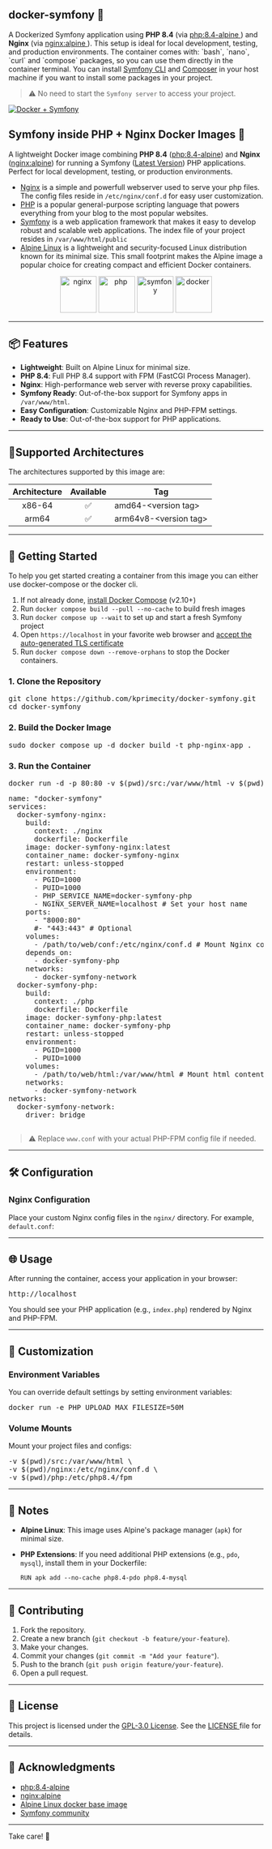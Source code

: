 <div class="Box-sc-g0xbh4-0 js-snippet-clipboard-copy-unpositioned DirectoryRichtextContent-module__SharedMarkdownContent--YORdJ" data-hpc="true">
  <article class="markdown-body entry-content container-lg" itemprop="text">
    <h1 dir="auto">docker-symfony 🚀 </h1>
    <p dir="auto">
      A Dockerized Symfony application using <strong>PHP 8.4</strong> (via <a href="https://hub.docker.com/layers/library/php/8.4-fpm-alpine/images/sha256-fcc2fccfa511b898a78e97e8a978fa41d54242dd54b729f9f9b76ef1398a75ed?context=explore" target="_blank" rel="nofollow">php:8.4-alpine </a>) and <strong>Nginx</strong> (via <a href="https://hub.docker.com/_/nginx" target="_blank" rel="nofollow">nginx:alpine </a>). This setup is ideal for local development, testing, and production environments. The container comes with: `bash`, `nano`, `curl` and `compose` packages, so you can use them directly in the container terminal. You can install <a href="https://symfony.com/download" target="_blank" rel="nofollow">Symfony CLI</a> and <a href="https://getcomposer.org/download/" target="_blank" rel="nofollow">Composer</a> in your host machine if you want to install some packages in your project.
    </p>
    <blockquote dir="auto">
        <p dir="auto">⚠️ No need to start the <code class="codespan cursor-pointer">Symfony server</code> to access your project.</p>
    </blockquote>
    <div class="my-2"></div>
   <p dir="auto">
      <a href="https://symfony.com/" rel="nofollow" target="_blank">
         <img src="https://github.com/user-attachments/assets/2156229d-219d-4a22-a907-b7b0824fb184" alt="Docker + Symfony" style="max-width: 100%;" />
      </a>
   </p>
    <h1 dir="auto">Symfony inside PHP + Nginx Docker Images 🐳</h1>
    <p dir="auto">A lightweight Docker image combining <strong>PHP 8.4</strong> (<a href="https://hub.docker.com/layers/library/php/8.4-fpm-alpine/images/sha256-fcc2fccfa511b898a78e97e8a978fa41d54242dd54b729f9f9b76ef1398a75ed?context=explore" target="_blank" rel="nofollow">php:8.4-alpine</a>) and
        <strong>Nginx</strong> (<a href="https://hub.docker.com/_/nginx" target="_blank" rel="nofollow">nginx:alpine</a>) for running a Symfony (<a href="https://symfony.com/doc/current/setup.html" target="_blank" rel="nofollow">Latest Version</a>) PHP applications. Perfect for local development, testing, or production environments.
    </p>
    <p dir="auto">
      <ul dir="auto">
        <li class="text-start">
          <a href="https://nginx.org/" target="_blank" rel="nofollow">Nginx</a> is a simple and powerfull webserver used to serve your php files. The config files reside in <code>/etc/nginx/conf.d</code> for easy user customization.
        </li>
        <li class="text-start">
          <a href="https://www.php.net/" target="_blank" rel="nofollow">PHP</a> is a popular general-purpose scripting language that powers everything from your blog to the most popular websites.
        </li>
        <li class="text-start">
          <a href="https://symfony.com/doc/current/setup.html" target="_blank" rel="nofollow">Symfony</a> is a web application framework that makes it easy to develop robust and scalable web applications. The index file of your project resides in <code>/var/www/html/public</code>
        </li>
         <li class="text-start">
          <a href="https://hub.docker.com/_/alpine" target="_blank" rel="nofollow">Alpine Linux</a> is a lightweight and security-focused Linux distribution known for its minimal size. This small footprint makes the Alpine image a popular choice for creating compact and efficient Docker containers.
        </li>
      </ul>      
    </p>
    <p dir="auto">
      <div dir="auto" align="center">
      <a href="https://nginx.org/" target="_blank" rel="nofollow"><img width="auto" height="72" src="https://github.com/user-attachments/assets/21c79916-815d-485d-9d5a-8ef77d714954" alt="nginx" style="max-width: 100%;"></a>
      <a href="https://www.php.net/" target="_blank" rel="nofollow"><img width="auto" height="72" alt="php" src="https://github.com/user-attachments/assets/630de1e9-a335-4b5c-baf2-950955abf1f9" /></a>
      <a href="https://symfony.com" target="_blank" rel="nofollow"><img width="auto" height="72" alt="symfony" src="https://github.com/user-attachments/assets/976fe8bf-a538-4952-8f85-6783db65ba02" /></a>
      <a href="https://hub.docker.com" target="_blank" rel="nofollow"><img width="auto" height="72" alt="docker" src="https://github.com/user-attachments/assets/505db4dc-69f1-4098-b569-777a3ba57e3c" /></a>
        </div>
    </p>
    <div class="my-2"></div>
    <hr class="border-gray-100 dark:border-gray-850">
    <h2 dir="auto">📦 Features</h2>
    <ul dir="auto" class="">
        <li class="text-start "><strong>Lightweight</strong>: Built on Alpine Linux for minimal size.</li>
        <li class="text-start "><strong>PHP 8.4</strong>: Full PHP 8.4 support with FPM (FastCGI Process Manager).</li>
        <li class="text-start "><strong>Nginx</strong>: High-performance web server with reverse proxy capabilities.
        </li>
      <li class="text-start "><strong>Symfony Ready</strong>: Out-of-the-box support for Symfony apps in <code class="codespan cursor-pointer">/var/www/html</code>.</li>
        <li class="text-start "><strong>Easy Configuration</strong>: Customizable Nginx and PHP-FPM settings.</li>
        <li class="text-start "><strong>Ready to Use</strong>: Out-of-the-box support for PHP applications.</li>
    </ul>
    <div class="my-2"></div>
    <hr class="border-gray-100 dark:border-gray-850">
    <h2 dir="auto">📁Supported Architectures</h2>
    <p dir="auto">The architectures supported by this image are:</p>
    <markdown-accessiblity-table data-catalyst="">
      <table>
        <thead>
            <tr>
                <th align="center">Architecture</th>
                <th align="center">Available</th>
                <th>Tag</th>
            </tr>
        </thead>
        <tbody>
            <tr>
                <td align="center">x86-64</td>
                <td align="center">✅</td>
                <td>amd64-&lt;version tag&gt;</td>
            </tr>
            <tr>
                <td align="center">arm64</td>
                <td align="center">✅</td>
                <td>arm64v8-&lt;version tag&gt;</td>
            </tr>
        </tbody>
    </table>
    </markdown-accessiblity-table>
    <div id="plt-canvas-cd9b6cf8-3c82-4a73-97fd-feaac6814eb4-12" class="bg-gray-50 dark:bg-[#202123] dark:text-white max-w-full overflow-x-auto scrollbar-hidden"></div>
    <div class="my-2"></div>
    <hr class="border-gray-100 dark:border-gray-850">
    <h2 dir="auto">🚀 Getting Started </h2>
    <p dir="auto">To help you get started creating a container from this image you can either use docker-compose or the docker cli.</p>
    <ol dir="auto">
      <li>If not already done, <a href="https://docs.docker.com/compose/install/" rel="nofollow">install Docker Compose</a> (v2.10+)</li>
      <li>Run <code>docker compose build --pull --no-cache</code> to build fresh images</li>
      <li>Run <code>docker compose up --wait</code> to set up and start a fresh Symfony project</li>
      <li>Open <code>https://localhost</code> in your favorite web browser and <a href="https://stackoverflow.com/a/15076602/1352334" rel="nofollow">accept the auto-generated TLS certificate</a></li>
      <li>Run <code>docker compose down --remove-orphans</code> to stop the Docker containers.</li>
    </ol>
    <h3 dir="auto">1. Clone the Repository</h3>
    <div class="highlight highlight-source-yaml notranslate position-relative overflow-auto" dir="auto">
        <pre>
git clone https://github.com/kprimecity/docker-symfony.git
cd docker-symfony</pre>
        <div class="my-2"></div>
        <h3 dir="auto">2. Build the Docker Image </h3>
        <pre>sudo docker compose up -d docker build -t php-nginx-app .</pre>
        <div class="my-2"></div>
        <h3 dir="auto">3. Run the Container </h3>
        <pre>docker run -d -p 80:80 -v $(pwd)/src:/var/www/html -v $(pwd)/nginx:/etc/nginx/conf.d php-nginx-app</pre>
        <pre>
name: "docker-symfony"
services:
  docker-symfony-nginx:
    build:
      context: ./nginx
      dockerfile: Dockerfile
    image: docker-symfony-nginx:latest
    container_name: docker-symfony-nginx
    restart: unless-stopped
    environment:
      - PGID=1000
      - PUID=1000
      - PHP_SERVICE_NAME=docker-symfony-php
      - NGINX_SERVER_NAME=localhost # Set your host name
    ports:
      - "8000:80"
      #- "443:443" # Optional
    volumes:
      - /path/to/web/conf:/etc/nginx/conf.d # Mount Nginx config
    depends_on:
      - docker-symfony-php
    networks:
      - docker-symfony-network
  docker-symfony-php:
    build:
      context: ./php
      dockerfile: Dockerfile
    image: docker-symfony-php:latest
    container_name: docker-symfony-php
    restart: unless-stopped
    environment:
      - PGID=1000
      - PUID=1000
    volumes:
      - /path/to/web/html:/var/www/html # Mount html content
    networks:
      - docker-symfony-network
networks:
  docker-symfony-network:
    driver: bridge
        </pre>
    </div>
    <div class="my-2"></div>
    <blockquote dir="auto">
        <p dir="auto">⚠️ Replace <code class="codespan cursor-pointer">www.conf</code> with your actual PHP-FPM config
            file if needed. </p>
    </blockquote>
    <hr class="border-gray-100 dark:border-gray-850">
    <h2 dir="auto">🛠️ Configuration </h2>
    <h3 dir="auto">Nginx Configuration </h3>
    <p dir="auto">Place your custom Nginx config files in the <code class="codespan cursor-pointer">nginx/</code>
        directory. For example, <code class="codespan cursor-pointer">default.conf</code>: </p>
    <div class="my-2"></div>
    <div class="my-2"></div>
    <hr class="border-gray-100 dark:border-gray-850">
    <h2 dir="auto">🌐 Usage </h2>
    <p dir="auto">After running the container, access your application in your browser: </p>
    <div class="my-2"></div>
    <pre>http://localhost</pre>
    <div class="my-2"></div>
    <p dir="auto">You should see your PHP application (e.g., <code class="codespan cursor-pointer">index.php</code>)
        rendered by Nginx and PHP-FPM. </p>
    <div class="my-2"></div>
    <hr class="border-gray-100 dark:border-gray-850">
    <h2 dir="auto">🧪 Customization </h2>
    <h3 dir="auto">Environment Variables </h3>
    <p dir="auto">You can override default settings by setting environment variables: </p>
    <div class="my-2"></div>
    <pre>docker run -e PHP_UPLOAD_MAX_FILESIZE=50M</pre>
    <div class="my-2"></div>
    <h3 dir="auto">Volume Mounts </h3>
    <p dir="auto">Mount your project files and configs: </p>
    <div class="my-2"></div>
    <pre>
-v $(pwd)/src:/var/www/html \
-v $(pwd)/nginx:/etc/nginx/conf.d \
-v $(pwd)/php:/etc/php8.4/fpm
</pre>
    <div class="my-2"></div>
    <hr class="border-gray-100 dark:border-gray-850">
    <h2 dir="auto">📝 Notes </h2>
    <ul dir="auto" class="">
        <li class="text-start ">
            <p><strong>Alpine Linux</strong>: This image uses Alpine's package manager (<code
                    class="codespan cursor-pointer">apk</code>) for minimal size. </p>
        </li>
        <li class="text-start ">
            <p><strong>PHP Extensions</strong>: If you need additional PHP extensions (e.g., <code
                    class="codespan cursor-pointer">pdo</code>, <code class="codespan cursor-pointer">mysql</code>),
                install them in your Dockerfile: </p>
            <div class="my-2"></div>
            <code>RUN apk add --no-cache php8.4-pdo php8.4-mysql</code>
        </li>
    </ul>
    <div class="my-2"></div>
    <hr class="border-gray-100 dark:border-gray-850">
    <h2 dir="auto">🤝 Contributing </h2>
    <ol start="1" dir="auto">
        <li class="text-start"> Fork the repository.</li>
        <li class="text-start"> Create a new branch (<code
                class="codespan cursor-pointer">git checkout -b feature/your-feature</code>).</li>
        <li class="text-start"> Make your changes.</li>
        <li class="text-start"> Commit your changes (<code
                class="codespan cursor-pointer">git commit -m "Add your feature"</code>).</li>
        <li class="text-start"> Push to the branch (<code
                class="codespan cursor-pointer">git push origin feature/your-feature</code>).</li>
        <li class="text-start"> Open a pull request.</li>
    </ol>
    <div class="my-2"></div>
    <hr class="border-gray-100 dark:border-gray-850">
    <h2 dir="auto">📄 License </h2>
    <p dir="auto">This project is licensed under the <a href="LICENSE" target="_blank" rel="nofollow">GPL-3.0 License</a>.
        See the <a href="LICENSE" target="_blank" rel="nofollow">LICENSE </a> file for details. </p>
    <div class="my-2"></div>
    <hr class="border-gray-100 dark:border-gray-850">
    <h2 dir="auto">📌 Acknowledgments </h2>
    <ul dir="auto" class="">
        <li class="text-start "><a href="https://hub.docker.com/layers/library/php/8.4-fpm-alpine/images/sha256-fcc2fccfa511b898a78e97e8a978fa41d54242dd54b729f9f9b76ef1398a75ed?context=explore" target="_blank" rel="nofollow">php:8.4-alpine
            </a></li>
        <li class="text-start "><a href="https://hub.docker.com/_/nginx" target="_blank" rel="nofollow">nginx:alpine
            </a></li>
      <li class="text-start "><a href="https://hub.docker.com/_/alpine" target="_blank" rel="nofollow">Alpine Linux docker base image
            </a></li>
        <li class="text-start "><a href="https://symfony.com/community" target="_blank" rel="nofollow">Symfony community</a></li>
    </ul>
    <div class="my-2"></div>
    <hr class="border-gray-100 dark:border-gray-850">
    <p dir="auto">Take care! 💖 </p>
  </article>
</div>

